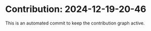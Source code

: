 # Contribution: 2024-12-19-20-46
This is an automated commit to keep the contribution graph active.
